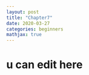 ```yaml
---
layout: post
title: "Chapter7"
date: 2020-03-27
categories: beginners
mathjax: true
---
```


# u can edit here
